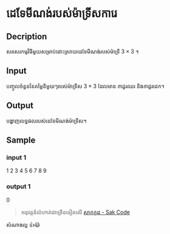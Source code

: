 # ដេទែមីណង់របស់ម៉ាទ្រីសការេ
## Decription
សរសេរកម្មវិធីមួយសម្រាប់ដោះស្រាយដេទែមីណង់របស់ម៉ាទ្រី $3\times3$ ។

## Input
បញ្ចូលចំនួននៃតម្លៃនិមួយៗរបស់ម៉ាទ្រីស $3\times3$ ដែលមាន ៣ជួរឈរ និង៣ជួរដេក។

## Output
បង្ហាញលទ្ធផលរបស់ដេទែមីណង់ម៉ាទ្រីស។

## Sample
### input 1
1 2 3
4 5 6 
7 8 9

### output 1
0

> អនុវត្តន័លំហាត់ជាច្រើនទៀតលើ [សាកកូដ - Sak Code](https://sakcode.net)

សំណាងល្អ 👍😃